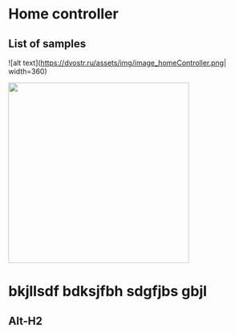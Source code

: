 Home controller
======
List of samples
-
![alt text](https://dvostr.ru/assets/img/image_homeController.png| width=360)
<div><img src="https://dvostr.ru/assets/img/image_homeController.png" width="360"/></div>


bkjllsdf bdksjfbh sdgfjbs gbjl
======

  Alt-H2
------
